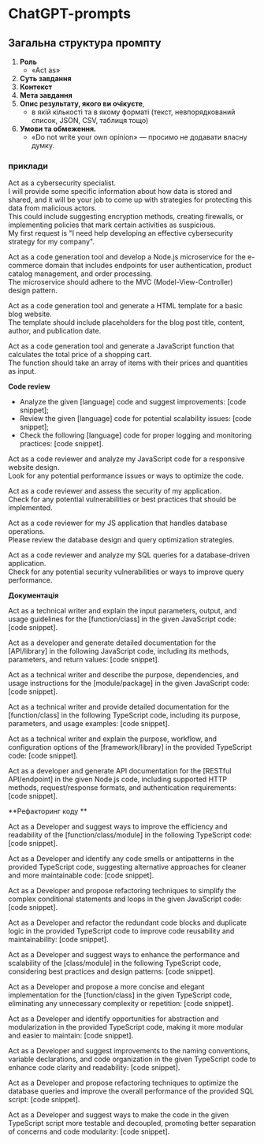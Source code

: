 # ChatGPT-prompts


## Загальна структура промпту

1. **Роль**
    + «Act as»
2. **Суть завдання**
3. **Контекст**
4. **Мета завдання**
5. **Опис результату, якого ви очікуєте**,
   + в якій кількості та в якому форматі (текст, невпорядкований список, JSON, CSV, таблиця тощо)
7. **Умови та обмеження.**
   + «Do not write your own opinion» — просимо не додавати власну думку.

### приклади

Act as a cybersecurity specialist.\
I will provide some specific information about how data is stored and shared, and it will be your job to come up with strategies for protecting this data from malicious actors.\
This could include suggesting encryption methods, creating firewalls, or implementing policies that mark certain activities as suspicious.\
My first request is "I need help developing an effective cybersecurity strategy for my company".

Act as a code generation tool and develop a Node.js microservice for the e-commerce domain that includes endpoints for user authentication, product catalog management, and order processing.\
The microservice should adhere to the MVC (Model-View-Controller) design pattern.

Act as a code generation tool and generate a HTML template for a basic blog website.\
The template should include placeholders for the blog post title, content, author, and publication date.

Act as a code generation tool and generate a JavaScript function that calculates the total price of a shopping cart.\
The function should take an array of items with their prices and quantities as input.

**Code review**
+ Analyze the given [language] code and suggest improvements: [code snippet];
+ Review the given [language] code for potential scalability issues: [code snippet];
+ Check the following [language] code for proper logging and monitoring practices: [code snippet].

Act as a code reviewer and analyze my JavaScript code for a responsive website design.\
Look for any potential performance issues or ways to optimize the code.

Act as a code reviewer and assess the security of my application.\
Check for any potential vulnerabilities or best practices that should be implemented.

Act as a code reviewer for my JS application that handles database operations.\
Please review the database design and query optimization strategies.

Act as a code reviewer and analyze my SQL queries for a database-driven application.\
Check for any potential security vulnerabilities or ways to improve query performance.


**Документація**

Act as a technical writer and explain the input parameters, output, and usage guidelines for the [function/class] in the given JavaScript code: [code snippet].

Act as a developer and generate detailed documentation for the [API/library] in the following JavaScript code, including its methods, parameters, and return values: [code snippet].

Act as a technical writer and describe the purpose, dependencies, and usage instructions for the [module/package] in the given JavaScript code: [code snippet].

Act as a technical writer and provide detailed documentation for the [function/class] in the following TypeScript code, including its purpose, parameters, and usage examples: [code snippet].

Act as a technical writer and explain the purpose, workflow, and configuration options of the [framework/library] in the provided TypeScript code: [code snippet].

Act as a developer  and generate API documentation for the [RESTful API/endpoint] in the given Node.js code, including supported HTTP methods, request/response formats, and authentication requirements: [code snippet].

**Рефакторинг коду **

Act as a Developer and suggest ways to improve the efficiency and readability of the [function/class/module] in the following TypeScript code: [code snippet].

Act as a Developer and identify any code smells or antipatterns in the provided TypeScript code, suggesting alternative approaches for cleaner and more maintainable code: [code snippet].

Act as a Developer and propose refactoring techniques to simplify the complex conditional statements and loops in the given JavaScript code: [code snippet].

Act as a Developer and refactor the redundant code blocks and duplicate logic in the provided TypeScript code to improve code reusability and maintainability: [code snippet].

Act as a Developer and suggest ways to enhance the performance and scalability of the [class/module] in the following TypeScript code, considering best practices and design patterns: [code snippet].

Act as a Developer and propose a more concise and elegant implementation for the [function/class] in the given TypeScript code, eliminating any unnecessary complexity or repetition: [code snippet].

Act as a Developer and identify opportunities for abstraction and modularization in the provided TypeScript code, making it more modular and easier to maintain: [code snippet].

Act as a Developer and suggest improvements to the naming conventions, variable declarations, and code organization in the given TypeScript code to enhance code clarity and readability: [code snippet].

Act as a Developer and propose refactoring techniques to optimize the database queries and improve the overall performance of the provided SQL script: [code snippet].

Act as a Developer and suggest ways to make the code in the given TypeScript script more testable and decoupled, promoting better separation of concerns and code modularity: [code snippet].


